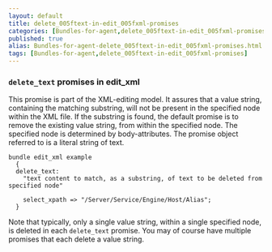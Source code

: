 ```yaml
---
layout: default
title: delete_005ftext-in-edit_005fxml-promises
categories: [Bundles-for-agent,delete_005ftext-in-edit_005fxml-promises]
published: true
alias: Bundles-for-agent-delete_005ftext-in-edit_005fxml-promises.html
tags: [Bundles-for-agent,delete_005ftext-in-edit_005fxml-promises]
---
```


### `delete_text` promises in edit\_xml

  

This promise is part of the XML-editing model. It assures that a value
string, containing the matching substring, will not be present in the
specified node within the XML file. If the substring is found, the
default promise is to remove the existing value string, from within the
specified node. The specified node is determined by body-attributes. The
promise object referred to is a literal string of text.

  

~~~~
bundle edit_xml example
  {
  delete_text:
    "text content to match, as a substring, of text to be deleted from specified node"

    select_xpath => "/Server/Service/Engine/Host/Alias";
  }
~~~~

  

Note that typically, only a single value string, within a single
specified node, is deleted in each `delete_text` promise. You may of
course have multiple promises that each delete a value string.
